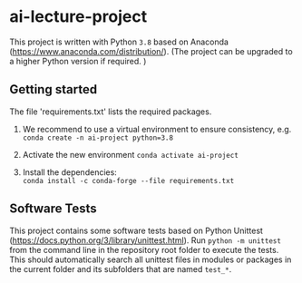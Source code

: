 # ai-lecture-project

This project is written with Python `3.8` based on Anaconda (https://www.anaconda.com/distribution/).
(The project can be upgraded to a higher Python version if required. )

## Getting started

The file 'requirements.txt' lists the required packages.

1. We recommend to use a virtual environment to ensure consistency, e.g.   
`conda create -n ai-project python=3.8`

2. Activate the new environment
`conda activate ai-project`

3. Install the dependencies:  
`conda install -c conda-forge --file requirements.txt` 


## Software Tests
This project contains some software tests based on Python Unittest (https://docs.python.org/3/library/unittest.html). 
Run `python -m unittest` from the command line in the repository root folder to execute the tests. This should automatically search all unittest files in modules or packages in the current folder and its subfolders that are named `test_*`.